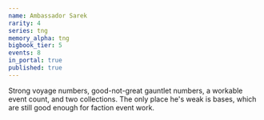 ```yaml
---
name: Ambassador Sarek
rarity: 4
series: tng
memory_alpha: tng
bigbook_tier: 5
events: 8
in_portal: true
published: true
---
```


Strong voyage numbers, good-not-great gauntlet numbers, a workable event count, and two collections. The only place he's weak is bases, which are still good enough for faction event work.
